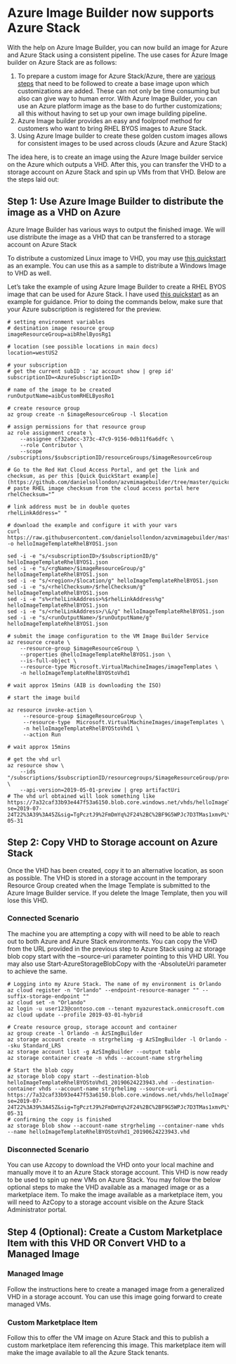 # Azure Image Builder now supports Azure Stack

With the help on Azure Image Builder, you can now build an image for Azure and Azure Stack using a consistent pipeline. The use cases for Azure Image builder on Azure Stack are as follows:
1.	To prepare a custom image for Azure Stack/Azure, there are [various steps](https://docs.microsoft.com/en-us/azure/virtual-machines/linux/create-upload-generic) that need to be followed to create a base image upon which customizations are added. These can not only be time consuming but also can give way to human error. With Azure Image Builder, you can use an Azure platform image as the base to do further customizations; all this without having to set up your own image building pipeline. 
2.	Azure Image builder provides an easy and foolproof method for customers who want to bring RHEL BYOS images to Azure Stack.
3.	Using Azure Image builder to create these golden custom images allows for consistent images to be used across clouds (Azure and Azure Stack)

The idea here, is to create an image using the Azure Image builder service on the Azure which outputs a VHD. After this, you can transfer the VHD to a storage account on Azure Stack and spin up VMs from that VHD. Below are the steps laid out:

## Step 1: Use Azure Image Builder to distribute the image as a VHD on Azure
Azure Image Builder has various ways to output the finished image. We will use distribute the image as a VHD that can be transferred to a storage account on Azure Stack 

To distribute a customized Linux image to VHD, you may use [this quickstart](https://github.com/danielsollondon/azvmimagebuilder/tree/master/quickquickstarts/4_Creating_a_Custom_Linux_Image_to_VHD) as an example. You can use this as a sample to distribute a Windows Image to VHD as well. 

Let’s take the example of using Azure Image Builder to create a RHEL BYOS image that can be used for Azure Stack. I have used [this quickstart](https://github.com/danielsollondon/azvmimagebuilder/tree/master/quickquickstarts/6_Creating_a_Custom_Image_using_Red_Hat_Subscription_Licences_to_VHD) as an example for guidance. Prior to doing the commands below, make sure that your Azure subscription is registered for the preview.

```
# setting environment variables
# destination image resource group
imageResourceGroup=aibRhelByosRg1

# location (see possible locations in main docs)
location=westUS2

# your subscription
# get the current subID : 'az account show | grep id'
subscriptionID=<AzureSubscriptionID>

# name of the image to be created
runOutputName=aibCustomRHELByosRo1

# create resource group
az group create -n $imageResourceGroup -l $location

# assign permissions for that resource group
az role assignment create \
    --assignee cf32a0cc-373c-47c9-9156-0db11f6a6dfc \
    --role Contributor \
    --scope /subscriptions/$subscriptionID/resourceGroups/$imageResourceGroup

# Go to the Red Hat Cloud Access Portal, and get the link and checksum, as per this [Quick QuickStart example](https://github.com/danielsollondon/azvmimagebuilder/tree/master/quickquickstarts/6_Creating_a_Custom_Image_using_Red_Hat_Subscription_Licences_to_VHD).	
# paste RHEL image checksum from the cloud access portal here
rhelChecksum="”

# link address must be in double quotes
rhelLinkAddress=" "

# download the example and configure it with your vars
curl https://raw.githubusercontent.com/danielsollondon/azvmimagebuilder/master/quickquickstarts/6_Creating_a_Custom_Image_using_Red_Hat_Subscription_Licences_to_VHD/helloImageTemplateRhelBYOSVhd.json -o helloImageTemplateRhelBYOS1.json

sed -i -e "s/<subscriptionID>/$subscriptionID/g" helloImageTemplateRhelBYOS1.json
sed -i -e "s/<rgName>/$imageResourceGroup/g" helloImageTemplateRhelBYOS1.json
sed -i -e "s/<region>/$location/g" helloImageTemplateRhelBYOS1.json
sed -i -e "s/<rhelChecksum>/$rhelChecksum/g" helloImageTemplateRhelBYOS1.json
sed -i -e "s%<rhelLinkAddress>%$rhelLinkAddress%g" helloImageTemplateRhelBYOS1.json
sed -i -e "s/<rhelLinkAddress>/\&/g" helloImageTemplateRhelBYOS1.json
sed -i -e "s/<runOutputName>/$runOutputName/g" helloImageTemplateRhelBYOS1.json

# submit the image configuration to the VM Image Builder Service
az resource create \
    --resource-group $imageResourceGroup \
    --properties @helloImageTemplateRhelBYOS1.json \
    --is-full-object \
    --resource-type Microsoft.VirtualMachineImages/imageTemplates \
    -n helloImageTemplateRhelBYOStoVhd1

# wait approx 15mins (AIB is downloading the ISO)

# start the image build

az resource invoke-action \
     --resource-group $imageResourceGroup \
     --resource-type  Microsoft.VirtualMachineImages/imageTemplates \
     -n helloImageTemplateRhelBYOStoVhd1 \
     --action Run 

# wait approx 15mins

# get the vhd url
az resource show \
    --ids "/subscriptions/$subscriptionID/resourcegroups/$imageResourceGroup/providers/Microsoft.VirtualMachineImages/imageTemplates/helloImageTemplateRhelBYOStoVhd1/runOutputs/$runOutputName"  \
    --api-version=2019-05-01-preview | grep artifactUri
# The vhd url obtained will look something like https://7a32caf33b93e447f53a6150.blob.core.windows.net/vhds/helloImageTemplateRhelBYOStoVhd1_20190624223943.vhd?se=2019-07-24T22%3A39%3A45Z&sig=TgPcztJ9%2FmDmYq%2F24%2BC%2BF9G5WPJc7D3TMas1xmvPLYo%3D&sp=r&sr=b&sv=2016-05-31
```

## Step 2: Copy VHD to Storage account on Azure Stack

Once the VHD has been created, copy it to an alternative location, as soon as possible. The VHD is stored in a storage account in the temporary Resource Group created when the Image Template is submitted to the Azure Image Builder service. If you delete the Image Template, then you will lose this VHD.
### Connected Scenario
The machine you are attempting a copy with will need to be able to reach out to both Azure and Azure Stack environments. You can copy the VHD from the URL provided in the previous step to Azure Stack using  az storage blob copy start with the –source-uri parameter pointing to this VHD URI.
You may also use Start-AzureStorageBlobCopy with the -AbsoluteUri parameter to achieve the same. 

```
# Logging into my Azure Stack. The name of my environment is Orlando					 
az cloud register -n "Orlando" --endpoint-resource-manager "" --suffix-storage-endpoint "" 
az cloud set -n "Orlando"
az login -u user123@contoso.com --tenant myazurestack.onmicrosoft.com
az cloud update --profile 2019-03-01-hybrid

# Create resource group, storage account and container
az group create -l Orlando -n AzSImgBuilder
az storage account create -n strgrhelimg -g AzSImgBuilder -l Orlando --sku Standard_LRS
az storage account list -g AzSImgBuilder --output table
az storage container create -n vhds --account-name strgrhelimg 

# Start the blob copy
az storage blob copy start --destination-blob helloImageTemplateRhelBYOStoVhd1_20190624223943.vhd --destination-container vhds --account-name strgrhelimg --source-uri https://7a32caf33b93e447f53a6150.blob.core.windows.net/vhds/helloImageTemplateRhelBYOStoVhd1_20190624223943.vhd?se=2019-07-24T22%3A39%3A45Z&sig=TgPcztJ9%2FmDmYq%2F24%2BC%2BF9G5WPJc7D3TMas1xmvPLYo%3D&sp=r&sr=b&sv=2016-05-31
# confirming the copy is finished
az storage blob show --account-name strgrhelimg --container-name vhds --name helloImageTemplateRhelBYOStoVhd1_20190624223943.vhd
```

### Disconnected Scenario
You can use Azcopy to download the VHD onto your local machine and manually move it to an Azure Stack storage account.
This VHD is now ready to be used to spin up new VMs on Azure Stack. You may follow the below optional steps to make the VHD available as a managed image or as a marketplace item. To make the image available as a marketplace item, you will need to AzCopy to a storage account visible on the Azure Stack Administrator portal.

## Step 4 (Optional): Create a Custom Marketplace Item with this VHD OR Convert VHD to a Managed Image

### Managed Image
Follow the instructions here to create a managed image from a generalized VHD in a storage account. You can use this image going forward to create managed VMs.

### Custom Marketplace Item
Follow this to offer the VM image on Azure Stack and this to publish a custom marketplace item referencing this image. This marketplace item will make the image available to all the Azure Stack tenants.


